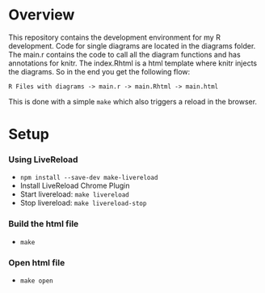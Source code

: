 # Overview

This repository contains the development environment for my R development. Code for single diagrams are located in the diagrams folder. The main.r contains the code to call all the diagram functions and has annotations for knitr. The index.Rhtml is a html template where knitr injects the diagrams. So in the end you get the following flow:

~~~
R Files with diagrams -> main.r -> main.Rhtml -> main.html
~~~

This is done with a simple `make` which also triggers a reload in the browser.

# Setup

### Using LiveReload
- `npm install --save-dev make-livereload`
- Install LiveReload Chrome Plugin
- Start livereload: `make livereload`
- Stop livereload: `make livereload-stop`

### Build the html file
- `make`

### Open html file
- `make open`
